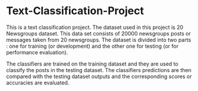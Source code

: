 # Text-Classification-Project

This is a text classification project. The dataset used in this project is 20 Newsgroups dataset.
This data set consists of 20000 newsgroups posts or messages taken from 20 newsgroups.
The dataset is divided into two parts : one for training (or development) and the other one for testing (or for performance evaluation).

The classifiers are trained on the training dataset and they are used to classify the posts in the testing dataset.
The classifiers predictions are then compared with the testing dataset outputs and the corresponding scores or accuracies are evaluated.
